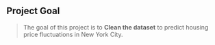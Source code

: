 ## Project Goal
> The goal of this project is to **Clean the dataset** to predict housing price fluctuations in New York City.      
   
  
   
  
 
 
